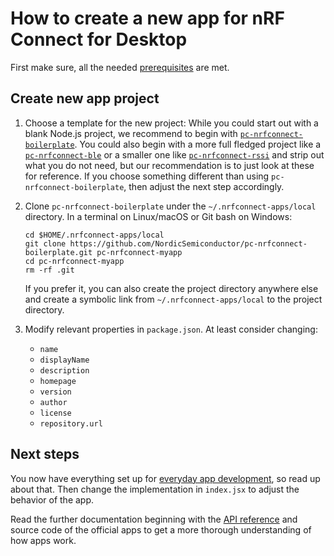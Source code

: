 ---
---

# How to create a new app for nRF Connect for Desktop

First make sure, all the needed [prerequisites](getting_started#prerequisites)
are met.

## Create new app project

1.  Choose a template for the new project: While you could start out with a
    blank Node.js project, we recommend to begin with
    [`pc-nrfconnect-boilerplate`](https://github.com/NordicSemiconductor/pc-nrfconnect-boilerplate).
    You could also begin with a more full fledged project like a
    [`pc-nrfconnect-ble`](https://github.com/NordicSemiconductor/pc-nrfconnect-ble)
    or a smaller one like
    [`pc-nrfconnect-rssi`](https://github.com/NordicSemiconductor/pc-nrfconnect-rssi)
    and strip out what you do not need, but our recommendation is to just look
    at these for reference. If you choose something different than using
    `pc-nrfconnect-boilerplate`, then adjust the next step accordingly.

1.  Clone `pc-nrfconnect-boilerplate` under the `~/.nrfconnect-apps/local`
    directory. In a terminal on Linux/macOS or Git bash on Windows:

        cd $HOME/.nrfconnect-apps/local
        git clone https://github.com/NordicSemiconductor/pc-nrfconnect-boilerplate.git pc-nrfconnect-myapp
        cd pc-nrfconnect-myapp
        rm -rf .git

    If you prefer it, you can also create the project directory anywhere else
    and create a symbolic link from `~/.nrfconnect-apps/local` to the project
    directory.

1.  Modify relevant properties in `package.json`. At least consider changing:

    - `name`
    - `displayName`
    - `description`
    - `homepage`
    - `version`
    - `author`
    - `license`
    - `repository.url`

## Next steps

You now have everything set up for
[everyday app development](./app_development), so read up about that. Then
change the implementation in `index.jsx` to adjust the behavior of the app.

Read the further documentation beginning with the
[API reference](./api_reference) and source code of the official apps to get a
more thorough understanding of how apps work.
